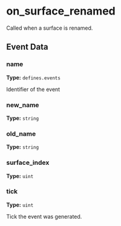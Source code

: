 # on_surface_renamed

Called when a surface is renamed.

## Event Data

### name

**Type:** `defines.events`

Identifier of the event

### new_name

**Type:** `string`

### old_name

**Type:** `string`

### surface_index

**Type:** `uint`

### tick

**Type:** `uint`

Tick the event was generated.

